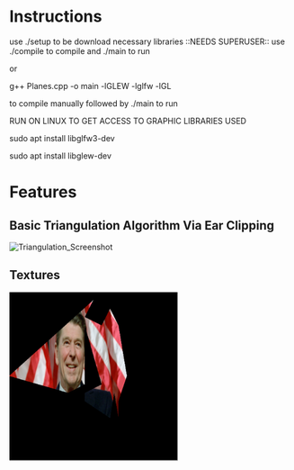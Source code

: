
# Instructions
use ./setup to be download necessary libraries ::NEEDS SUPERUSER::
use ./compile to compile
and ./main to run


or 

g++ Planes.cpp -o main -lGLEW -lglfw -lGL

to compile manually followed by ./main to run

RUN ON LINUX TO GET ACCESS TO GRAPHIC LIBRARIES USED

sudo apt install libglfw3-dev

sudo apt install libglew-dev

# Features
## Basic Triangulation Algorithm Via Ear Clipping
<img src="https://github.com/Omniladder/Omniladder/assets/131387361/2cc10499-d6f6-412e-952e-579295329dec" alt="Triangulation_Screenshot" width="300" />


## Textures
<img src="https://github.com/Omniladder/Graphical_Project/blob/master/readmeAssets/TextureImage.png" alt="Texture_Screenshot" width="300" />

